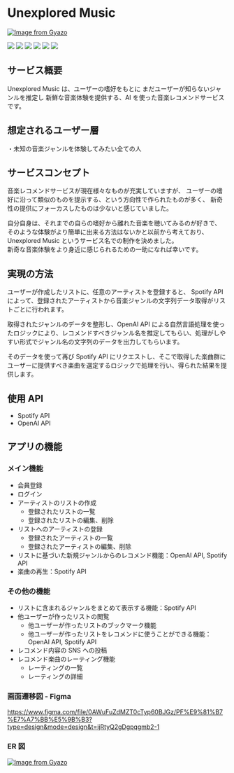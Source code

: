# Unexplored Music

[![Image from Gyazo](https://i.gyazo.com/b1c0ad6ef5a1112e4e44d95622f03a4f.png)](https://gyazo.com/b1c0ad6ef5a1112e4e44d95622f03a4f)

<p style="display: inline">
<img src="https://img.shields.io/badge/-Ruby%203.2.2-CC342D.svg?logo=ruby&style=plastic">
<img src="https://img.shields.io/badge/-Ruby%20on%20Rails%207.1.3-CC0000.svg?logo=rails&style=plastic">
<img src="https://img.shields.io/badge/-TailwindCSS-06B6D4.svg?logo=tailwindcss&style=plastic">
<img src="https://img.shields.io/badge/-Javascript-F7DF1E.svg?logo=javascript&style=plastic">
<img src="https://img.shields.io/badge/-Postgresql-336791.svg?logo=postgresql&style=plastic">
<img src="https://img.shields.io/badge/-Docker-1488C6.svg?logo=docker&style=plastic">
</p>

## サービス概要

Unexplored Music は、ユーザーの嗜好をもとに まだユーザーが知らないジャンルを推定し 新鮮な音楽体験を提供する、AI を使った音楽レコメンドサービスです。

## 想定されるユーザー層

・未知の音楽ジャンルを体験してみたい全ての人

## サービスコンセプト

音楽レコメンドサービスが現在様々なものが充実していますが、
ユーザーの嗜好に沿って類似のものを提示する、という方向性で作られたものが多く、
新奇性の提供にフォーカスしたものは少ないと感じていました。

自分自身は、それまでの自らの嗜好から離れた音楽を聴いてみるのが好きで、
そのような体験がより簡単に出来る方法はないかと以前から考えており、
Unexplored Music というサービス名での制作を決めました。  
新奇な音楽体験をより身近に感じられるための一助になれば幸いです。

## 実現の方法

ユーザーが作成したリストに、任意のアーティストを登録すると、
Spotify API によって、登録されたアーティストから音楽ジャンルの文字列データ取得がリストごとに行われます。

取得されたジャンルのデータを整形し、OpenAI API による自然言語処理を使ったロジックにより、レコメンドすべきジャンル名を推定してもらい、処理がしやすい形式でジャンル名の文字列のデータを出力してもらいます。

そのデータを使って再び Spotify API にリクエストし、そこで取得した楽曲群にユーザーに提供すべき楽曲を選定するロジックで処理を行い、得られた結果を提供します。

## 使用 API

- Spotify API
- OpenAI API

## アプリの機能

### メイン機能

- 会員登録
- ログイン
- アーティストのリストの作成
  - 登録されたリストの一覧
  - 登録されたリストの編集、削除
- リストへのアーティストの登録
  - 登録されたアーティストの一覧
  - 登録されたアーティストの編集、削除
- リストに基づいた新規ジャンルからのレコメンド機能：OpenAI API, Spotify API
- 楽曲の再生：Spotify API

### その他の機能

- リストに含まれるジャンルをまとめて表示する機能：Spotify API
- 他ユーザーが作ったリストの閲覧
  - 他ユーザーが作ったリストのブックマーク機能
  - 他ユーザーが作ったリストをレコメンドに使うことができる機能：OpenAI API, Spotify API
- レコメンド内容の SNS への投稿
- レコメンド楽曲のレーティング機能
  - レーティングの一覧
  - レーティングの詳細

### 画面遷移図 - Figma

https://www.figma.com/file/0AWuFuZdMZT0cTyp60BJGz/PF%E9%81%B7%E7%A7%BB%E5%9B%B3?type=design&mode=design&t=ijRtyQ2gDgpqgmb2-1

### ER 図

[![Image from Gyazo](https://i.gyazo.com/924895ab479a9d6fbbed31984408796a.png)](https://gyazo.com/924895ab479a9d6fbbed31984408796a)
